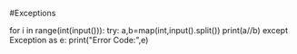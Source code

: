 #Exceptions

for i in range(int(input())):
    try:
        a,b=map(int,input().split())
        print(a//b)
    except Exception   as  e:
        print("Error Code:",e)  
